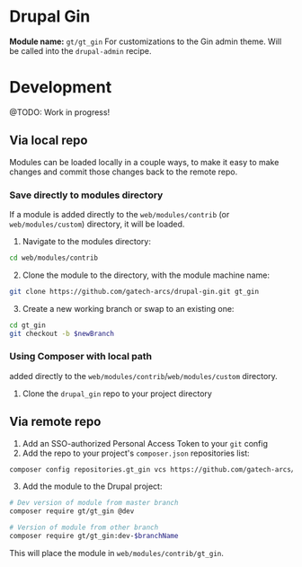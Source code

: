 # Drupal Gin
__Module name:__ `gt/gt_gin`
For customizations to the Gin admin theme.
Will be called into the `drupal-admin` recipe.

# Development
@TODO: Work in progress!

## Via local repo
Modules can be loaded locally in a couple ways, to make it easy to make changes and commit those changes back to the remote repo.

### Save directly to modules directory
If a module is added directly to the `web/modules/contrib` (or `web/modules/custom`) directory, it will be loaded.
1. Navigate to the modules directory:
```bash
cd web/modules/contrib
```
2. Clone the module to the directory, with the module machine name:
```bash
git clone https://github.com/gatech-arcs/drupal-gin.git gt_gin
```
3. Create a new working branch or swap to an existing one:
```bash
cd gt_gin
git checkout -b $newBranch
```

### Using Composer with local path

added directly to the `web/modules/contrib`/`web/modules/custom` directory.
1. Clone the `drupal_gin` repo to your project directory

## Via remote repo
1. Add an SSO-authorized Personal Access Token to your `git` config
2. Add the repo to your project's `composer.json` repositories list:
```bash
composer config repositories.gt_gin vcs https://github.com/gatech-arcs/drupal-gin.git
```
3. Add the module to the Drupal project:
```bash
# Dev version of module from master branch
composer require gt/gt_gin @dev

# Version of module from other branch
composer require gt/gt_gin:dev-$branchName
```

This will place the module in `web/modules/contrib/gt_gin`.